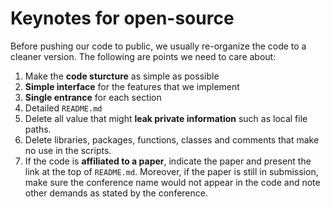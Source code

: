 # Keynotes for open-source

Before pushing our code to public, we usually re-organize the code to a cleaner version. The following are points we need to care about:

1. Make the **code sturcture** as simple as possible
2. **Simple interface** for the features that we implement
3. **Single entrance** for each section
4. Detailed ``README.md`` 
5. Delete all value that might **leak private information** such as local file paths.
6. Delete libraries, packages, functions, classes and comments that make no use in the scripts.
7. If the code is **affiliated to a paper**, indicate the paper and present the link at the top of ``README.md``. Moreover, if the paper is still in submission, make sure the conference name would not appear in the code and note other demands as stated by the conference.